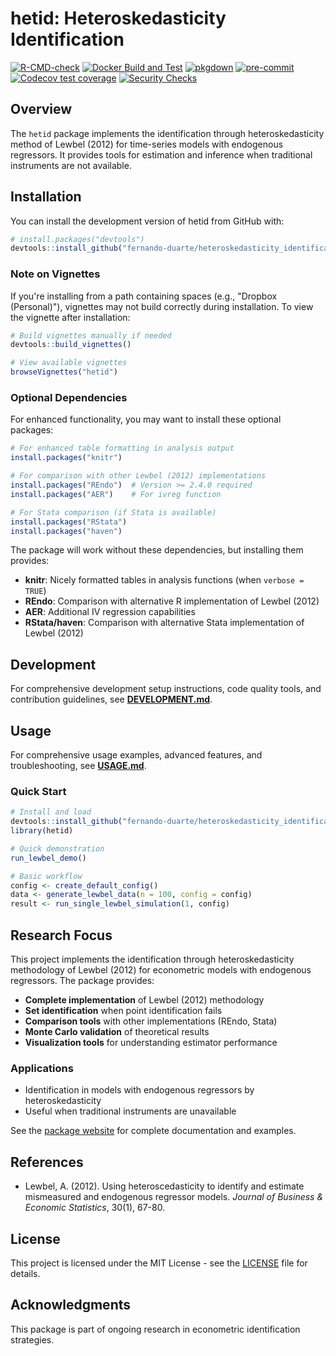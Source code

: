 # hetid: Heteroskedasticity Identification

<!-- badges: start -->
[![R-CMD-check](https://github.com/fernando-duarte/heteroskedasticity_identification/actions/workflows/R-CMD-check.yml/badge.svg)](https://github.com/fernando-duarte/heteroskedasticity_identification/actions/workflows/R-CMD-check.yml)
[![Docker Build and Test](https://github.com/fernando-duarte/heteroskedasticity_identification/actions/workflows/docker.yml/badge.svg)](https://github.com/fernando-duarte/heteroskedasticity_identification/actions/workflows/docker.yml)
[![pkgdown](https://github.com/fernando-duarte/heteroskedasticity_identification/actions/workflows/pkgdown.yml/badge.svg)](https://github.com/fernando-duarte/heteroskedasticity_identification/actions/workflows/pkgdown.yml)
[![pre-commit](https://img.shields.io/badge/pre--commit-enabled-brightgreen?logo=pre-commit&logoColor=white)](https://github.com/pre-commit/pre-commit)
[![Codecov test coverage](https://codecov.io/gh/fernando-duarte/heteroskedasticity_identification/graph/badge.svg)](https://app.codecov.io/gh/fernando-duarte/heteroskedasticity_identification)
[![Security Checks](https://github.com/fernando-duarte/heteroskedasticity_identification/actions/workflows/r-security.yml/badge.svg)](https://github.com/fernando-duarte/heteroskedasticity_identification/actions/workflows/r-security.yml)
<!-- badges: end -->

## Overview

The `hetid` package implements the identification through heteroskedasticity method of Lewbel (2012) for time-series models with endogenous regressors. It provides tools for estimation and inference when traditional instruments are not available.

## Installation

You can install the development version of hetid from GitHub with:

```r
# install.packages("devtools")
devtools::install_github("fernando-duarte/heteroskedasticity_identification")
```

### Note on Vignettes

If you're installing from a path containing spaces (e.g., "Dropbox (Personal)"), vignettes may not build correctly during installation. To view the vignette after installation:

```r
# Build vignettes manually if needed
devtools::build_vignettes()

# View available vignettes
browseVignettes("hetid")
```

### Optional Dependencies

For enhanced functionality, you may want to install these optional packages:

```r
# For enhanced table formatting in analysis output
install.packages("knitr")

# For comparison with other Lewbel (2012) implementations
install.packages("REndo")  # Version >= 2.4.0 required
install.packages("AER")    # For ivreg function

# For Stata comparison (if Stata is available)
install.packages("RStata")
install.packages("haven")
```

The package will work without these dependencies, but installing them provides:
- **knitr**: Nicely formatted tables in analysis functions (when `verbose = TRUE`)
- **REndo**: Comparison with alternative R implementation of Lewbel (2012)
- **AER**: Additional IV regression capabilities
- **RStata/haven**: Comparison with alternative Stata implementation of Lewbel (2012)

## Development

For comprehensive development setup instructions, code quality tools, and contribution guidelines, see **[DEVELOPMENT.md](docs/guides/DEVELOPMENT.md)**.

## Usage

For comprehensive usage examples, advanced features, and troubleshooting, see **[USAGE.md](docs/guides/USAGE.md)**.

### Quick Start

```r
# Install and load
devtools::install_github("fernando-duarte/heteroskedasticity_identification")
library(hetid)

# Quick demonstration
run_lewbel_demo()

# Basic workflow
config <- create_default_config()
data <- generate_lewbel_data(n = 100, config = config)
result <- run_single_lewbel_simulation(1, config)
```

## Research Focus

This project implements the identification through heteroskedasticity methodology of Lewbel (2012) for econometric models with endogenous regressors. The package provides:

- **Complete implementation** of Lewbel (2012) methodology
- **Set identification** when point identification fails
- **Comparison tools** with other implementations (REndo, Stata)
- **Monte Carlo validation** of theoretical results
- **Visualization tools** for understanding estimator performance

### Applications
- Identification in models with endogenous regressors by heteroskedasticity
- Useful when traditional instruments are unavailable

See the [package website](https://fernando-duarte.github.io/heteroskedasticity_identification/) for complete documentation and examples.

## References

- Lewbel, A. (2012). Using heteroscedasticity to identify and estimate mismeasured and endogenous regressor models. *Journal of Business & Economic Statistics*, 30(1), 67-80.

## License

This project is licensed under the MIT License - see the [LICENSE](LICENSE) file for details.

## Acknowledgments

This package is part of ongoing research in econometric identification strategies.
